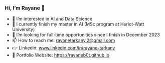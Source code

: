 ### Hi, I’m Rayane 👋
* 👀 I’m interested in AI and Data Science
* 🌱 I currently finish my master in AI (MSc program at Heriot-Watt University)
* 💞️ I’m looking for full-time opportunities since I finish in December 2023
* 📫 How to reach me: rayanetarkany.2@gmail.com
* 👉 Linkedin: www.linkedin.com/in/rayane-tarkany
* 📁 Portfolio Website: https://rayaneb0t.github.io

<!--
**rayaneB0t/rayaneB0t** is a ✨ _special_ ✨ repository because its `README.md` (this file) appears on your GitHub profile.

Here are some ideas to get you started:

- 🔭 I’m currently working on ...
- 🌱 I’m currently learning ...
- 👯 I’m looking to collaborate on ...
- 🤔 I’m looking for help with ...
- 💬 Ask me about ...
- 📫 How to reach me: ...
- 😄 Pronouns: ...
- ⚡ Fun fact: ...
-->
